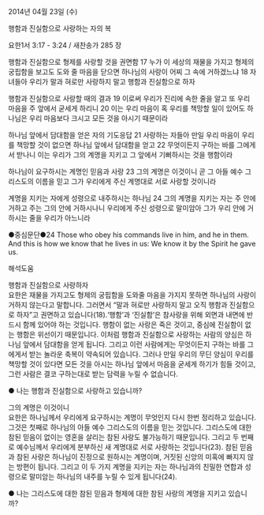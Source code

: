 2014년 04월 23일 (수)

행함과 진실함으로 사랑하는 자의 복



요한1서 3:17 - 3:24 / 새찬송가 285 장


행함과 진실함으로 형제를 사랑할 것을 권면함
17 누가 이 세상의 재물을 가지고 형제의 궁핍함을 보고도 도와 줄 마음을 닫으면 하나님의 사랑이 어찌 그 속에 거하겠느냐 18 자녀들아 우리가 말과 혀로만 사랑하지 말고 행함과 진실함으로 하자  

행함과 진실함으로 사랑할 때의 결과 
19 이로써 우리가 진리에 속한 줄을 알고 또 우리 마음을 주 앞에서 굳세게 하리니 20 이는 우리 마음이 혹 우리를 책망할 일이 있어도 하나님은 우리 마음보다 크시고 모든 것을 아시기 때문이라  

하나님 앞에서 담대함을 얻은 자의 기도응답
21 사랑하는 자들아 만일 우리 마음이 우리를 책망할 것이 없으면 하나님 앞에서 담대함을 얻고 22 무엇이든지 구하는 바를 그에게서 받나니 이는 우리가 그의 계명을 지키고 그 앞에서 기뻐하시는 것을 행함이라    

하나님이 요구하시는 계명인 믿음과 사랑
23 그의 계명은 이것이니 곧 그 아들 예수 그리스도의 이름을 믿고 그가 우리에게 주신 계명대로 서로 사랑할 것이니라  

계명을 지키는 자에게 성령으로 내주하시는 하나님
24 그의 계명을 지키는 자는 주 안에 거하고 주는 그의 안에 거하시나니 우리에게 주신 성령으로 말미암아 그가 우리 안에 거하시는 줄을 우리가 아느니라 

●중심문단●24 Those who obey his commands live in him, and he in them. And this is how we know that he lives in us: We know it by the Spirit he gave us.

해석도움





행함과 진실함으로 사랑하자  
요한은 재물을 가지고도 형제의 궁핍함을 도와줄 마음을 가지지 못하면 하나님의 사랑이 거하지 않는다고 말합니다. 그러면서 “말과 혀로만 사랑하지 말고 오직 행함과 진실함으로 하자”고 권면하고 있습니다(18).‘행함’과 ‘진실함’은 참사랑을 위해 외면과 내면에 반드시 함께 있어야 하는 것입니다. 행함이 없는 사랑은 죽은 것이고, 중심에 진실함이 없는 행함은 위선이기 때문입니다. 이처럼 행함과 진실함으로 사랑하는 사람의 양심은 하나님 앞에서 담대함을 얻게 됩니다. 그리고 이런 사람에게는 무엇이든지 구하는 바를 그에게서 받는 놀라운 축복이 약속되어 있습니다. 그러나 만일 우리의 무딘 양심이 우리를 책망할 것이 있다면 모든 것을 아시는 하나님 앞에서 마음을 굳세게 하기가 힘들 것이고, 그런 사람은 결코 구하는대로 받는 담력을 누릴 수 없습니다. 

● 나는 행함과 진실함으로 사랑하고 있습니까?   

그의 계명은 이것이니  
요한은 하나님께서 우리에게 요구하시는 계명이 무엇인지 다시 한번 정리하고 있습니다. 그것은 첫째로 하나님의 아들 예수 그리스도의 이름을 믿는 것입니다. 그리스도에 대한 참된 믿음이 없이는 영혼을 살리는 참된 사랑도 불가능하기 때문입니다. 그리고 두 번째로 예수님께서 우리에게 분부하신 새 계명대로 서로 사랑하는 것입니다(23). 참된 믿음과 참된 사랑은 하나님이 진정으로 원하시는 계명이며, 거짓된 신앙의 미혹에 빠지지 않는 방편이 됩니다. 그리고 이 두 가지 계명을 지키는 자는 하나님과의 친밀한 연합과 성령으로 말미암는 하나님의 내주를 누릴 수 있게 됩니다(24). 

● 나는 그리스도에 대한 참된 믿음과 형제에 대한 참된 사랑의 계명을 지키고 있습니까?